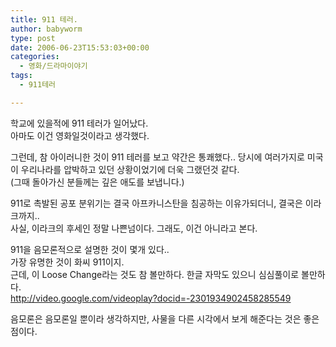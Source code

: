 ```yaml
---
title: 911 테러.
author: babyworm
type: post
date: 2006-06-23T15:53:03+00:00
categories:
  - 영화/드라마이야기
tags:
  - 911테러

---
```

학교에 있을적에 911 테러가 일어났다.  
아마도 이건 영화일것이라고 생각했다.

그런데, 참 아이러니한 것이 911 테러를 보고 약간은 통쾌했다.. 당시에 여러가지로 미국이 우리나라를 압박하고 있던 상황이었기에 더욱 그랬던것 같다.  
(그때 돌아가신 분들께는 깊은 애도를 보냅니다.)

911로 촉발된 공포 분위기는 결국 아프카니스탄을 침공하는 이유가되더니, 결국은 이라크까지..  
사실, 이라크의 후세인 정말 나쁜넘이다. 그래도, 이건 아니라고 본다.

911을 음모론적으로 설명한 것이 몇개 있다..  
가장 유명한 것이 화씨 911이지.  
근데, 이 Loose Change라는 것도 참 볼만하다. 한글 자막도 있으니 심심풀이로 볼만하다.  
<http://video.google.com/videoplay?docid=-2301934902458285549>

음모론은 음모론일 뿐이라 생각하지만, 사물을 다른 시각에서 보게 해준다는 것은 좋은 점이다.